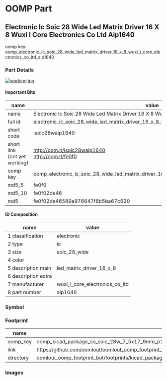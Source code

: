 # OOMP Part  
## Electronic Ic Soic 28 Wide Led Matrix Driver 16 X 8 Wuxi I Core Electronics Co Ltd Aip1640  
  
oomp key: oomp_electronic_ic_soic_28_wide_led_matrix_driver_16_x_8_wuxi_i_core_electronics_co_ltd_aip1640  
  
### Part Details  
  
[![working.jpg](working_600.jpg)](working.jpg)  
  
#### Important Bits  
| name | value | 
| --- | --- | 
| name | Electronic Ic Soic 28 Wide Led Matrix Driver 16 X 8 Wuxi I Core Electronics Co Ltd Aip1640 | 
| full id | electronic_ic_soic_28_wide_led_matrix_driver_16_x_8_wuxi_i_core_electronics_co_ltd_aip1640 | 
| short code | isoic28waip1640 | 
| short link<br>(not yet working) | http://oom.lt/isoic28waip1640<br>http://oom.lt/fe0f0 | 
| oomp key | oomp_electronic_ic_soic_28_wide_led_matrix_driver_16_x_8_wuxi_i_core_electronics_co_ltd_aip1640 | 
| md5_5 | fe0f0 | 
| md5_10 | fe0f02de46 | 
| md5 | fe0f02de46589a976647f8b5ba67c620 | 
#### ID Composition  
| name | value | 
| --- | --- | 
| 1 classification | electronic | 
| 2 type | ic | 
| 3 size | soic_28_wide | 
| 4 color |  | 
| 5 description main | led_matrix_driver_16_x_8 | 
| 6 description extra |  | 
| 7 manufacturer | wuxi_i_core_electronics_co_ltd | 
| 8 part number | aip1640 | 
### Symbol  
### Footprint  
| name | value | 
| --- | --- | 
| oomp_key | oomp_kicad_package_so_soic_28w_7_5x17_9mm_p1_27mm | 
| link | https://github.com/oomlout/oomlout_oomp_footprint_bot/tree/main/foootprntss/kicad_package_so_soic_28w_7_5x17_9mm_p1_27mm | 
| directory | oomlout_oomp_footprint_bot/footprints/kicad_package_so_soic_28w_7_5x17_9mm_p1_27mm//working/working.kicad_mod | 
### Images  

